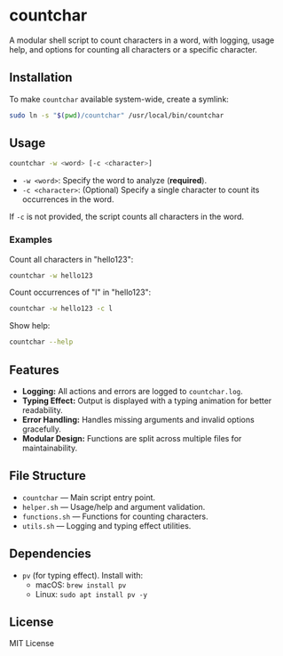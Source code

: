 # countchar

A modular shell script to count characters in a word, with logging, usage help, and options for counting all characters or a specific character.

## Installation

To make `countchar` available system-wide, create a symlink:

```sh
sudo ln -s "$(pwd)/countchar" /usr/local/bin/countchar
```

## Usage

```sh
countchar -w <word> [-c <character>]
```

- `-w <word>`: Specify the word to analyze (**required**).
- `-c <character>`: (Optional) Specify a single character to count its occurrences in the word.

If `-c` is not provided, the script counts all characters in the word.

### Examples

Count all characters in "hello123":
```sh
countchar -w hello123
```

Count occurrences of "l" in "hello123":
```sh
countchar -w hello123 -c l
```

Show help:
```sh
countchar --help
```

## Features

- **Logging:** All actions and errors are logged to `countchar.log`.
- **Typing Effect:** Output is displayed with a typing animation for better readability.
- **Error Handling:** Handles missing arguments and invalid options gracefully.
- **Modular Design:** Functions are split across multiple files for maintainability.

## File Structure

- `countchar` — Main script entry point.
- `helper.sh` — Usage/help and argument validation.
- `functions.sh` — Functions for counting characters.
- `utils.sh` — Logging and typing effect utilities.

## Dependencies

- `pv` (for typing effect). Install with:
  - macOS: `brew install pv`
  - Linux: `sudo apt install pv -y`

## License

MIT License